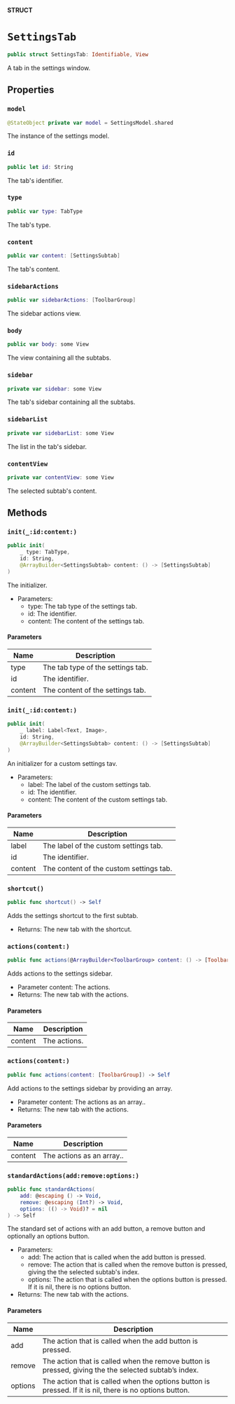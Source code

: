 **STRUCT**

# `SettingsTab`

```swift
public struct SettingsTab: Identifiable, View
```

A tab in the settings window.

## Properties
### `model`

```swift
@StateObject private var model = SettingsModel.shared
```

The instance of the settings model.

### `id`

```swift
public let id: String
```

The tab's identifier.

### `type`

```swift
public var type: TabType
```

The tab's type.

### `content`

```swift
public var content: [SettingsSubtab]
```

The tab's content.

### `sidebarActions`

```swift
public var sidebarActions: [ToolbarGroup]
```

The sidebar actions view.

### `body`

```swift
public var body: some View
```

The view containing all the subtabs.

### `sidebar`

```swift
private var sidebar: some View
```

The tab's sidebar containing all the subtabs.

### `sidebarList`

```swift
private var sidebarList: some View
```

The list in the tab's sidebar.

### `contentView`

```swift
private var contentView: some View
```

The selected subtab's content.

## Methods
### `init(_:id:content:)`

```swift
public init(
    _ type: TabType,
    id: String,
    @ArrayBuilder<SettingsSubtab> content: () -> [SettingsSubtab]
)
```

The initializer.
- Parameters:
  - type: The tab type of the settings tab.
  - id: The identifier.
  - content: The content of the settings tab.

#### Parameters

| Name | Description |
| ---- | ----------- |
| type | The tab type of the settings tab. |
| id | The identifier. |
| content | The content of the settings tab. |

### `init(_:id:content:)`

```swift
public init(
    _ label: Label<Text, Image>,
    id: String,
    @ArrayBuilder<SettingsSubtab> content: () -> [SettingsSubtab]
)
```

An initializer for a custom settings tav.
- Parameters:
  - label: The label of the custom settings tab.
  - id: The identifier.
  - content: The content of the custom settings tab.

#### Parameters

| Name | Description |
| ---- | ----------- |
| label | The label of the custom settings tab. |
| id | The identifier. |
| content | The content of the custom settings tab. |

### `shortcut()`

```swift
public func shortcut() -> Self
```

Adds the settings shortcut to the first subtab.
- Returns: The new tab with the shortcut.

### `actions(content:)`

```swift
public func actions(@ArrayBuilder<ToolbarGroup> content: () -> [ToolbarGroup]) -> Self
```

Adds actions to the settings sidebar.
- Parameter content: The actions.
- Returns: The new tab with the actions.

#### Parameters

| Name | Description |
| ---- | ----------- |
| content | The actions. |

### `actions(content:)`

```swift
public func actions(content: [ToolbarGroup]) -> Self
```

Add actions to the settings sidebar by providing an array.
- Parameter content: The actions as an array..
- Returns: The new tab with the actions.

#### Parameters

| Name | Description |
| ---- | ----------- |
| content | The actions as an array.. |

### `standardActions(add:remove:options:)`

```swift
public func standardActions(
    add: @escaping () -> Void,
    remove: @escaping (Int?) -> Void,
    options: (() -> Void)? = nil
) -> Self
```

The standard set of actions with an add button, a remove button and optionally an options button.
- Parameters:
  - add: The action that is called when the add button is pressed.
  - remove: The action that is called when the remove button is pressed, giving the the selected subtab's index.
  - options: The action that is called when the options button is pressed.
             If it is nil, there is no options button.
- Returns: The new tab with the actions.

#### Parameters

| Name | Description |
| ---- | ----------- |
| add | The action that is called when the add button is pressed. |
| remove | The action that is called when the remove button is pressed, giving the the selected subtab’s index. |
| options | The action that is called when the options button is pressed. If it is nil, there is no options button. |